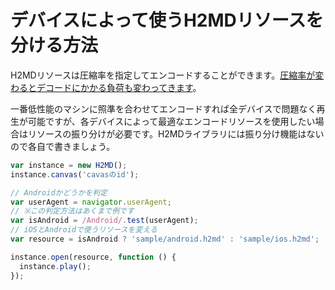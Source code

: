 # デバイスによって使うH2MDリソースを分ける方法

H2MDリソースは圧縮率を指定してエンコードすることができます。[圧縮率が変わるとデコードにかかる負荷も変わってきます](../encode/block_size.md)。

一番低性能のマシンに照準を合わせてエンコードすれば全デバイスで問題なく再生が可能ですが、各デバイスによって最適なエンコードリソースを使用したい場合はリソースの振り分けが必要です。H2MDライブラリには振り分け機能はないので各自で書きましょう。

```js
var instance = new H2MD();
instance.canvas('cavasのid');

// Androidかどうかを判定
var userAgent = navigator.userAgent;
// ※この判定方法はあくまで例です
var isAndroid = /Android/.test(userAgent);
// iOSとAndroidで使うリソースを変える
var resource = isAndroid ? 'sample/android.h2md' : 'sample/ios.h2md';

instance.open(resource, function () {
  instance.play();
});
```
